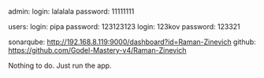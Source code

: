 admin:
login: lalalala
password: 11111111

users:
login: pipa
password: 123123123
login: 123kov
password: 123321

sonarqube: http://192.168.8.119:9000/dashboard?id=Raman-Zinevich 
github: https://github.com/Godel-Mastery-v4/Raman-Zinevich

Nothing to do. Just run the app.